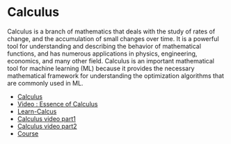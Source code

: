 # Calculus

Calculus is a branch of mathematics that deals with the study of rates of change, and the accumulation of small changes over time. It is a powerful tool for understanding and describing the behavior of mathematical functions, and has numerous applications in physics, engineering, economics, and many other field.
Calculus is an important mathematical tool for machine learning (ML) because it provides the necessary mathematical framework for understanding the optimization algorithms that are commonly used in ML.

- [Calculus](https://www.khanacademy.org/math/calculus-1)
- [Video : Essence of Calculus](https://youtube.com/playlist?list=PLZHQObOWTQDMsr9K-rj53DwVRMYO3t5Yr)
- [Learn-Calcus](https://www.edx.org/learn/calculus)
- [Calculus video part1](https://youtu.be/HfACrKJ_Y2w)
- [Calculus video part2](https://youtu.be/7gigNsz4Oe8)
- [Course](https://in.coursera.org/learn/single-variable-calculus)

